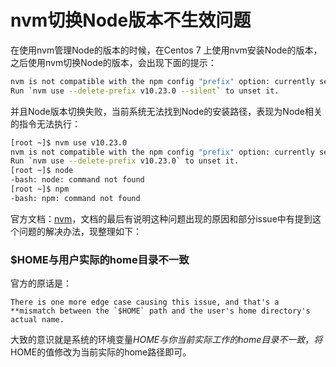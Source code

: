 # nvm切换Node版本不生效问题

在使用nvm管理Node的版本的时候，在Centos 7 上使用nvm安装Node的版本，之后使用nvm切换Node的版本，会出现下面的提示：

```sh
nvm is not compatible with the npm config "prefix" option: currently set to "/home/.nvm/versions/node/v10.23.0"
Run `nvm use --delete-prefix v10.23.0 --silent` to unset it.
```

并且Node版本切换失败，当前系统无法找到Node的安装路径，表现为Node相关的指令无法执行：

```sh
[root ~]$ nvm use v10.23.0
nvm is not compatible with the npm config "prefix" option: currently set to "/data/home/ops/.nvm/versions/node/v10.23.0"
Run `nvm use --delete-prefix v10.23.0` to unset it.
[root ~]$ node
-bash: node: command not found
[root ~]$ npm
-bash: npm: command not found
```

官方文档：[nvm](https://github.com/nvm-sh/nvm)，文档的最后有说明这种问题出现的原因和部分issue中有提到这个问题的解决办法，现整理如下：

### $HOME与用户实际的home目录不一致

官方的原话是：

```
There is one more edge case causing this issue, and that's a **mismatch between the `$HOME` path and the user's home directory's actual name.
```

大致的意识就是系统的环境变量$HOME与你当前实际工作的home目录不一致，将$HOME的值修改为当前实际的home路径即可。



